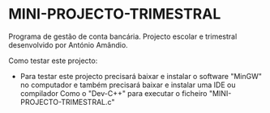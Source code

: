 # MINI-PROJECTO-TRIMESTRAL
 Programa de gestão de conta bancária. Projecto escolar e trimestral desenvolvido por António Amândio.

Como testar este projecto:

 - Para testar este projecto precisará baixar e instalar o software "MinGW" no computador e também precisará baixar e instalar uma
   IDE ou compilador Como o "Dev-C++" para executar o ficheiro "MINI-PROJECTO-TRIMESTRAL.c"
